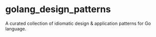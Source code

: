 # golang_design_patterns
A curated collection of idiomatic design &amp; application patterns for Go language.
